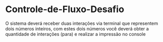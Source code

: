 # Controle-de-Fluxo-Desafio
 O sistema deverá receber duas interações via terminal que representem dois números inteiros, com estes dois números você deverá obter a quantidade de interações (para) e realizar a impressão no console
